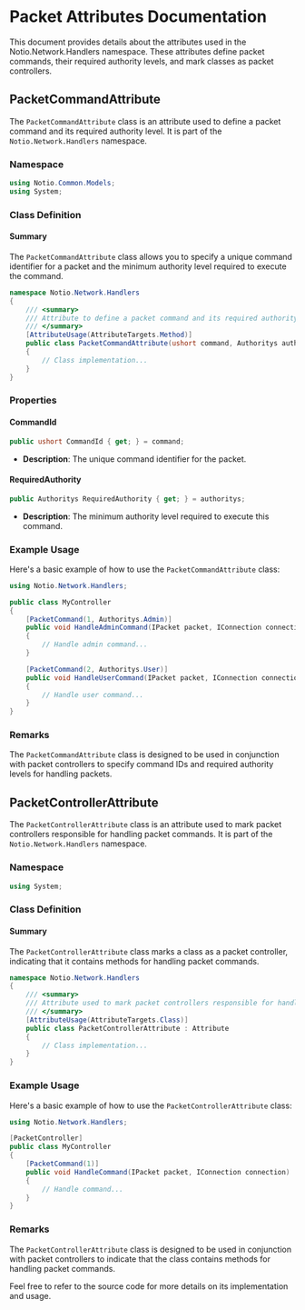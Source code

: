 # Packet Attributes Documentation

This document provides details about the attributes used in the Notio.Network.Handlers namespace. These attributes define packet commands, their required authority levels, and mark classes as packet controllers.

## PacketCommandAttribute

The `PacketCommandAttribute` class is an attribute used to define a packet command and its required authority level. It is part of the `Notio.Network.Handlers` namespace.

### Namespace

```csharp
using Notio.Common.Models;
using System;
```

### Class Definition

#### Summary

The `PacketCommandAttribute` class allows you to specify a unique command identifier for a packet and the minimum authority level required to execute the command.

```csharp
namespace Notio.Network.Handlers
{
    /// <summary>
    /// Attribute to define a packet command and its required authority level.
    /// </summary>
    [AttributeUsage(AttributeTargets.Method)]
    public class PacketCommandAttribute(ushort command, Authoritys authoritys = Authoritys.User) : Attribute
    {
        // Class implementation...
    }
}
```

### Properties

#### CommandId

```csharp
public ushort CommandId { get; } = command;
```

- **Description**: The unique command identifier for the packet.

#### RequiredAuthority

```csharp
public Authoritys RequiredAuthority { get; } = authoritys;
```

- **Description**: The minimum authority level required to execute this command.

### Example Usage

Here's a basic example of how to use the `PacketCommandAttribute` class:

```csharp
using Notio.Network.Handlers;

public class MyController
{
    [PacketCommand(1, Authoritys.Admin)]
    public void HandleAdminCommand(IPacket packet, IConnection connection)
    {
        // Handle admin command...
    }

    [PacketCommand(2, Authoritys.User)]
    public void HandleUserCommand(IPacket packet, IConnection connection)
    {
        // Handle user command...
    }
}
```

### Remarks

The `PacketCommandAttribute` class is designed to be used in conjunction with packet controllers to specify command IDs and required authority levels for handling packets.

## PacketControllerAttribute

The `PacketControllerAttribute` class is an attribute used to mark packet controllers responsible for handling packet commands. It is part of the `Notio.Network.Handlers` namespace.

### Namespace

```csharp
using System;
```

### Class Definition

#### Summary

The `PacketControllerAttribute` class marks a class as a packet controller, indicating that it contains methods for handling packet commands.

```csharp
namespace Notio.Network.Handlers
{
    /// <summary>
    /// Attribute used to mark packet controllers responsible for handling packet commands.
    /// </summary>
    [AttributeUsage(AttributeTargets.Class)]
    public class PacketControllerAttribute : Attribute
    {
        // Class implementation...
    }
}
```

### Example Usage

Here's a basic example of how to use the `PacketControllerAttribute` class:

```csharp
using Notio.Network.Handlers;

[PacketController]
public class MyController
{
    [PacketCommand(1)]
    public void HandleCommand(IPacket packet, IConnection connection)
    {
        // Handle command...
    }
}
```

### Remarks

The `PacketControllerAttribute` class is designed to be used in conjunction with packet controllers to indicate that the class contains methods for handling packet commands.

Feel free to refer to the source code for more details on its implementation and usage.
